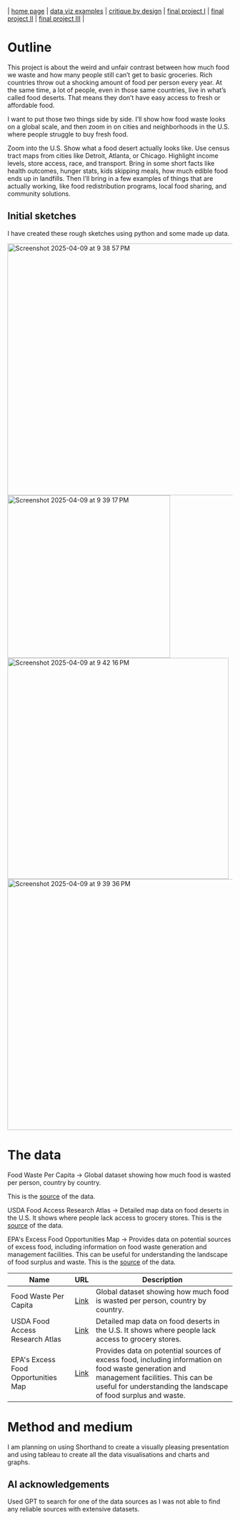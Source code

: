| [home page](https://koundinya9.github.io/Koundinya-portfolio/) | [data viz examples](dataviz-examples) | [critique by design](critique-by-design) | [final project I](final-project-part-one) | [final project II](final-project-part-two) | [final project III](final-project-part-three) |


# Outline


This project is about the weird and unfair contrast between how much food we waste and how many people still can’t get to basic groceries. Rich countries throw out a shocking amount of food per person every year. At the same time, a lot of people, even in those same countries, live in what’s called food deserts. That means they don’t have easy access to fresh or affordable food.

I want to put those two things side by side. I’ll show how food waste looks on a global scale, and then zoom in on cities and neighborhoods in the U.S. where people struggle to buy fresh food. 

Zoom into the U.S. Show what a food desert actually looks like. Use census tract maps from cities like Detroit, Atlanta, or Chicago. Highlight income levels, store access, race, and transport. Bring in some short facts like health outcomes, hunger stats, kids skipping meals, how much edible food ends up in landfills. Then I’ll bring in a few examples of things that are actually working, like food redistribution programs, local food sharing, and community solutions. 



 

## Initial sketches

I have created these rough sketches using python and some made up data.

<img width="564" alt="Screenshot 2025-04-09 at 9 38 57 PM" src="https://github.com/user-attachments/assets/d1811724-02b0-4a52-a0aa-c2f1e846da06" />


<img width="364" alt="Screenshot 2025-04-09 at 9 39 17 PM" src="https://github.com/user-attachments/assets/79b20288-ae5f-4d9d-8183-1d12bfdbbd07" />


<img width="495" alt="Screenshot 2025-04-09 at 9 42 16 PM" src="https://github.com/user-attachments/assets/8d0b8ffc-46e7-4e64-8da3-ae2ea997cda2" />


<img width="562" alt="Screenshot 2025-04-09 at 9 39 36 PM" src="https://github.com/user-attachments/assets/c9863059-3f21-4136-9ac8-ea89e431fc43" />



# The data

Food Waste Per Capita -> Global dataset showing how much food is wasted per person, country by country.

This is the [source](https://ourworldindata.org/grapher/food-waste-per-capita) of the data.

USDA Food Access Research Atlas -> Detailed map data on food deserts in the U.S. It shows where people lack access to grocery stores.
This is the [source](https://www.ers.usda.gov/data-products/food-access-research-atlas/download-the-data/) of the data.

EPA's Excess Food Opportunities Map -> Provides data on potential sources of excess food, including information on food waste generation and management facilities. This can be useful for understanding the landscape of food surplus and waste.​
This is the [source](https://www.epa.gov/sustainable-management-food/excess-food-opportunities-map​) of the data.




| Name | URL | Description |
|------|-----|-------------|
|   Food Waste Per Capita   |   [Link](https://ourworldindata.org/grapher/food-waste-per-capita)   |      Global dataset showing how much food is wasted per person, country by country.       |
|   USDA Food Access Research Atlas   |   [Link](https://www.ers.usda.gov/data-products/food-access-research-atlas/download-the-data/)   |      Detailed map data on food deserts in the U.S. It shows where people lack access to grocery stores.       |
|   EPA's Excess Food Opportunities Map   |   [Link](https://www.epa.gov/sustainable-management-food/excess-food-opportunities-map​)   |      Provides data on potential sources of excess food, including information on food waste generation and management facilities. This can be useful for understanding the landscape of food surplus and waste.​       |



# Method and medium


I am planning on using Shorthand to create a visually pleasing presentation and using tableau to create all the data visualisations and charts and graphs.



## AI acknowledgements
Used GPT to search for one of the data sources as I was not able to find any reliable sources with extensive datasets.
